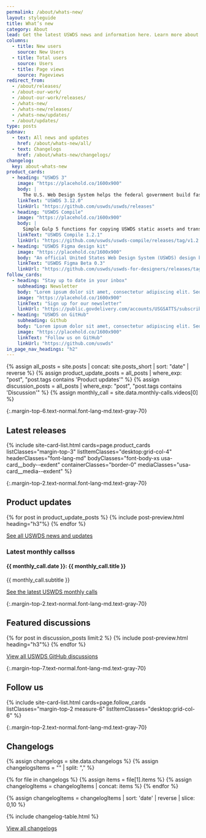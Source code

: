 ```yaml
---
permalink: /about/whats-new/
layout: styleguide
title: What’s new
category: About
lead: Get the latest USWDS news and information here. Learn more about our product development and process, dive deeper into our monthly call topics, and see how we work with our partners to improve the government technology space.
columns:
  - title: New users
    source: New Users
  - title: Total users
    source: Users
  - title: Page views
    source: Pageviews
redirect_from:
  - /about/releases/
  - /about-our-work/
  - /about-our-work/releases/
  - /whats-new/
  - /whats-new/releases/
  - /whats-new/updates/
  - /about/updates/
type: posts
subnav:
  - text: All news and updates
    href: /about/whats-new/all/
  - text: Changelogs
    href: /about/whats-new/changelogs/
changelog:
  key: about-whats-new
product_cards:
  - heading: "USWDS 3"
    image: "https://placehold.co/1600x900"
    body: |
      The U.S. Web Design System helps the federal government build fast, accessible, mobile-friendly websites.
    linkText: "USWDS 3.12.0"
    linkUrl: "https://github.com/uswds/uswds/releases"
  - heading: "USWDS Compile"
    image: "https://placehold.co/1600x900"
    body: |
      Simple Gulp 5 functions for copying USWDS static assets and transforming USWDS Sass into browser-readable CSS.
    linkText: "USWDS Compile 1.2.1"
    linkUrl: "https://github.com/uswds/uswds-compile/releases/tag/v1.2.1"
  - heading: "USWDS Figma design kit"
    image: "https://placehold.co/1600x900"
    body: "An official United States Web Design System (USWDS) design kit from the USWDS team."
    linkText: "USWDS Figma Beta 0.3"
    linkUrl: "https://github.com/uswds/uswds-for-designers/releases/tag/v3.0.0"
follow_cards:
  - heading: "Stay up to date in your inbox"
    subheading: Newsletter
    body: "Lorem ipsum dolor sit amet, consectetur adipiscing elit. Sed tincidunt augue vitae pulvinar lacinia."
    image: "https://placehold.co/1600x900"
    linkText: "Sign up for our newsletter"
    linkUrl: "https://public.govdelivery.com/accounts/USGSATTS/subscriber/new?qsp=GSA_TTS"
  - heading: "USWDS on GitHub"
    subheading: Github
    body: "Lorem ipsum dolor sit amet, consectetur adipiscing elit. Sed tincidunt augue vitae pulvinar lacinia."
    image: "https://placehold.co/1600x900"
    linkText: "Follow us on GitHub"
    linkUrl: "https://github.com/uswds"
in_page_nav_headings: "h2"
---
```

{% assign all_posts = site.posts | concat: site.posts_short | sort: "date" | reverse %}
{% assign product_update_posts = all_posts | where_exp: "post", "post.tags contains 'Product updates'"  %}
{% assign discussion_posts = all_posts | where_exp: "post", "post.tags contains 'Discussion'"  %}
{% assign monthly_call = site.data.monthly-calls.videos[0]  %}

{:.margin-top-6.text-normal.font-lang-md.text-gray-70}
## Latest releases

{% include site-card-list.html
  cards=page.product_cards
  listClasses="margin-top-3"
  listItemClasses="desktop:grid-col-4"
  headerClasses="font-lang-md"
  bodyClasses="font-body-xs usa-card__body--exdent"
  containerClasses="border-0"
  mediaClasses="usa-card__media--exdent"
%}

{:.margin-top-2.text-normal.font-lang-md.text-gray-70}
## Product updates

<div>
{% for post in product_update_posts %}
  {% include post-preview.html heading="h3"%}
{% endfor %}
</div>

<a class="usa-button" href="{{ site.baseurl }}/about/whats-new/all/">See all USWDS news and updates</a>

<div class="usa-card usa-card--flag usa-card--media-right measure-6 margin-y-6">
  <div class="usa-card__container margin-x-0">
    <div class="usa-card__header grid-col-7">
      <h3 class="site-subheading">Latest monthly callsss</h3>
      <h4 class="usa-card__heading font-lang-lg">{{ monthly_call.date }}: {{ monthly_call.title }}</h4>
    </div>
    <div class="usa-card__media usa-card__media--exdent grid-col-5 bg-gray-60">
    </div>
    <div class="usa-card__body grid-col-7">
      <p>{{ monthly_call.subtitle }}</p>
    </div>
    <div class="usa-card__footer grid-col-7">
      <a href="{{ site.baseurl }}/about/monthly-calls" class="usa-button">See the latest USWDS monthly calls</a>
    </div>
  </div>
</div>

{:.margin-top-2.text-normal.font-lang-md.text-gray-70}
## Featured discussions
<div>
{% for post in discussion_posts limit:2 %}
  {% include post-preview.html heading="h3"%}
{% endfor %}
</div>

<a class="usa-button" href="https://github.com/uswds/uswds/discussions">View all USWDS GitHub discussions</a>

{:.margin-top-7.text-normal.font-lang-md.text-gray-70}
## Follow us

{% include site-card-list.html
  cards=page.follow_cards
  listClasses="margin-top-2 measure-6"
  listItemClasses="desktop:grid-col-6"
%}

{:.margin-top-2.text-normal.font-lang-md.text-gray-70}
## Changelogs

{% assign changelogs = site.data.changelogs %}
{% assign changelogsItems = "" | split: "," %}

{% for file in changelogs %}
  {% assign items = file[1].items %}
  {% assign changelogItems = changelogItems | concat: items %}
{% endfor %}

{% assign changelogItems = changelogItems | sort: 'date' | reverse | slice: 0,10 %}


{% include changelog-table.html %}

<a class="usa-button margin-top-2" href="{{ site.baseurl }}/about/whats-new/all/">View all changelogs</a>
